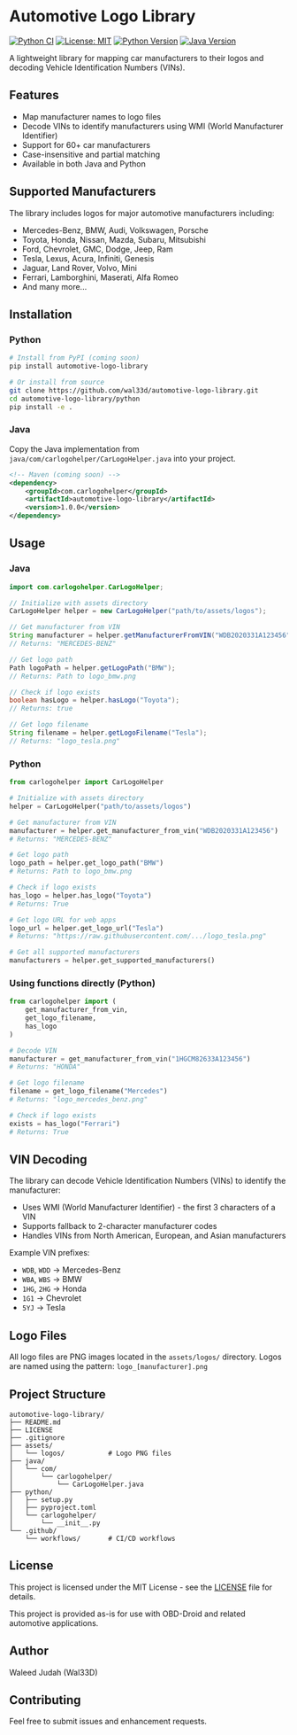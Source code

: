 # Automotive Logo Library

[![Python CI](https://github.com/wal33d/automotive-logo-library/workflows/Python%20CI/badge.svg)](https://github.com/wal33d/automotive-logo-library/actions)
[![License: MIT](https://img.shields.io/badge/License-MIT-yellow.svg)](https://opensource.org/licenses/MIT)
[![Python Version](https://img.shields.io/badge/python-3.7%2B-blue)](https://www.python.org/downloads/)
[![Java Version](https://img.shields.io/badge/java-8%2B-orange)](https://www.oracle.com/java/)

A lightweight library for mapping car manufacturers to their logos and decoding Vehicle Identification Numbers (VINs).

## Features

- Map manufacturer names to logo files
- Decode VINs to identify manufacturers using WMI (World Manufacturer Identifier)
- Support for 60+ car manufacturers
- Case-insensitive and partial matching
- Available in both Java and Python

## Supported Manufacturers

The library includes logos for major automotive manufacturers including:
- Mercedes-Benz, BMW, Audi, Volkswagen, Porsche
- Toyota, Honda, Nissan, Mazda, Subaru, Mitsubishi
- Ford, Chevrolet, GMC, Dodge, Jeep, Ram
- Tesla, Lexus, Acura, Infiniti, Genesis
- Jaguar, Land Rover, Volvo, Mini
- Ferrari, Lamborghini, Maserati, Alfa Romeo
- And many more...

## Installation

### Python

```bash
# Install from PyPI (coming soon)
pip install automotive-logo-library

# Or install from source
git clone https://github.com/wal33d/automotive-logo-library.git
cd automotive-logo-library/python
pip install -e .
```

### Java

Copy the Java implementation from `java/com/carlogohelper/CarLogoHelper.java` into your project.

```xml
<!-- Maven (coming soon) -->
<dependency>
    <groupId>com.carlogohelper</groupId>
    <artifactId>automotive-logo-library</artifactId>
    <version>1.0.0</version>
</dependency>
```

## Usage

### Java

```java
import com.carlogohelper.CarLogoHelper;

// Initialize with assets directory
CarLogoHelper helper = new CarLogoHelper("path/to/assets/logos");

// Get manufacturer from VIN
String manufacturer = helper.getManufacturerFromVIN("WDB2020331A123456");
// Returns: "MERCEDES-BENZ"

// Get logo path
Path logoPath = helper.getLogoPath("BMW");
// Returns: Path to logo_bmw.png

// Check if logo exists
boolean hasLogo = helper.hasLogo("Toyota");
// Returns: true

// Get logo filename
String filename = helper.getLogoFilename("Tesla");
// Returns: "logo_tesla.png"
```

### Python

```python
from carlogohelper import CarLogoHelper

# Initialize with assets directory
helper = CarLogoHelper("path/to/assets/logos")

# Get manufacturer from VIN
manufacturer = helper.get_manufacturer_from_vin("WDB2020331A123456")
# Returns: "MERCEDES-BENZ"

# Get logo path
logo_path = helper.get_logo_path("BMW")
# Returns: Path to logo_bmw.png

# Check if logo exists
has_logo = helper.has_logo("Toyota")
# Returns: True

# Get logo URL for web apps
logo_url = helper.get_logo_url("Tesla")
# Returns: "https://raw.githubusercontent.com/.../logo_tesla.png"

# Get all supported manufacturers
manufacturers = helper.get_supported_manufacturers()
```

### Using functions directly (Python)

```python
from carlogohelper import (
    get_manufacturer_from_vin,
    get_logo_filename,
    has_logo
)

# Decode VIN
manufacturer = get_manufacturer_from_vin("1HGCM82633A123456")
# Returns: "HONDA"

# Get logo filename
filename = get_logo_filename("Mercedes")
# Returns: "logo_mercedes_benz.png"

# Check if logo exists
exists = has_logo("Ferrari")
# Returns: True
```

## VIN Decoding

The library can decode Vehicle Identification Numbers (VINs) to identify the manufacturer:

- Uses WMI (World Manufacturer Identifier) - the first 3 characters of a VIN
- Supports fallback to 2-character manufacturer codes
- Handles VINs from North American, European, and Asian manufacturers

Example VIN prefixes:
- `WDB`, `WDD` → Mercedes-Benz
- `WBA`, `WBS` → BMW
- `1HG`, `2HG` → Honda
- `1G1` → Chevrolet
- `5YJ` → Tesla

## Logo Files

All logo files are PNG images located in the `assets/logos/` directory. Logos are named using the pattern: `logo_[manufacturer].png`

## Project Structure

```
automotive-logo-library/
├── README.md
├── LICENSE
├── .gitignore
├── assets/
│   └── logos/           # Logo PNG files
├── java/
│   └── com/
│       └── carlogohelper/
│           └── CarLogoHelper.java
├── python/
│   ├── setup.py
│   ├── pyproject.toml
│   └── carlogohelper/
│       └── __init__.py
└── .github/
    └── workflows/       # CI/CD workflows
```

## License

This project is licensed under the MIT License - see the [LICENSE](LICENSE) file for details.

This project is provided as-is for use with OBD-Droid and related automotive applications.

## Author

Waleed Judah (Wal33D)

## Contributing

Feel free to submit issues and enhancement requests.